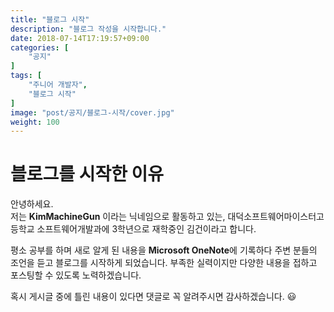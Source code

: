 ```yaml
---
title: "블로그 시작"
description: "블로그 작성을 시작합니다."
date: 2018-07-14T17:19:57+09:00
categories: [
    "공지"
]
tags: [
    "주니어 개발자",
    "블로그 시작"
]
image: "post/공지/블로그-시작/cover.jpg"
weight: 100
---
```


# 블로그를 시작한 이유
안녕하세요.  
저는 **KimMachineGun** 이라는 닉네임으로 활동하고 있는, 대덕소프트웨어마이스터고등학교 소프트웨어개발과에 3학년으로 재학중인 김건이라고 합니다.  

평소 공부를 하며 새로 알게 된 내용을 **Microsoft OneNote**에 기록하다 주변 분들의 조언을 듣고 블로그를 시작하게 되었습니다. 부족한 실력이지만 다양한 내용을 접하고 포스팅할 수 있도록 노력하겠습니다.  

혹시 게시글 중에 틀린 내용이 있다면 댓글로 꼭 알려주시면 감사하겠습니다. :smiley:



